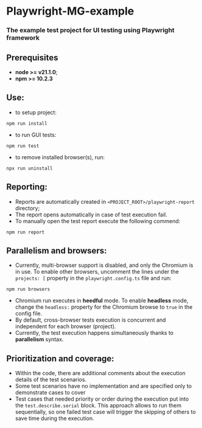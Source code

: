# Playwright-MG-example

### The example test project for UI testing using Playwright framework

## Prerequisites

* **node >= v21.1.0**;
* **npm >= 10.2.3**

## Use:

- to setup project:

```
npm run install
```

- to run GUI tests:

```
npm run test
```

- to remove installed browser(s), run:

```
npx run uninstall
```

## Reporting:

- Reports are automatically created in `<PROJECT_ROOT>/playwright-report` directory;
- The report opens automatically in case of test execution fail.
- To manually open the test report execute the following commend:

```
npm run report
```

## Parallelism and browsers:

- Currently, multi-browser support is disabled, and only the Chromium is in use. To enable other browsers, uncomment the
  lines under the `  projects: [` property in the `playwright.config.ts` file and run:

```
npm run browsers
```

- Chromium run executes in **heedful** mode. To enable **headless** mode, change the `headless:` property for the
  Chromium browse to `true` in the config file.
- By default, cross-browser tests execution is concurrent and independent for each browser (project).
- Currently, the test execution happens simultaneously thanks to **parallelism** syntax.

## Prioritization and coverage:

- Within the code, there are additional comments about the execution details of the test scenarios.
- Some test scenarios have no implementation and are specified only to demonstrate cases to cover
- Test cases that needed priority or order during the execution put into the `test.describe.serial` block. This
  approach allows to run them sequentially, so one failed test case will trigger the skipping of others to save time during
  the execution.